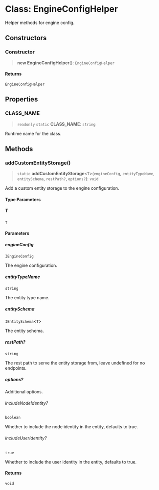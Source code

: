 # Class: EngineConfigHelper

Helper methods for engine config.

## Constructors

### Constructor

> **new EngineConfigHelper**(): `EngineConfigHelper`

#### Returns

`EngineConfigHelper`

## Properties

### CLASS\_NAME

> `readonly` `static` **CLASS\_NAME**: `string`

Runtime name for the class.

## Methods

### addCustomEntityStorage()

> `static` **addCustomEntityStorage**\<`T`\>(`engineConfig`, `entityTypeName`, `entitySchema`, `restPath?`, `options?`): `void`

Add a custom entity storage to the engine configuration.

#### Type Parameters

##### T

`T`

#### Parameters

##### engineConfig

`IEngineConfig`

The engine configuration.

##### entityTypeName

`string`

The entity type name.

##### entitySchema

`IEntitySchema`\<`T`\>

The entity schema.

##### restPath?

`string`

The rest path to serve the entity storage from, leave undefined for no endpoints.

##### options?

Additional options.

###### includeNodeIdentity?

`boolean`

Whether to include the node identity in the entity, defaults to true.

###### includeUserIdentity?

`true`

Whether to include the user identity in the entity, defaults to true.

#### Returns

`void`
